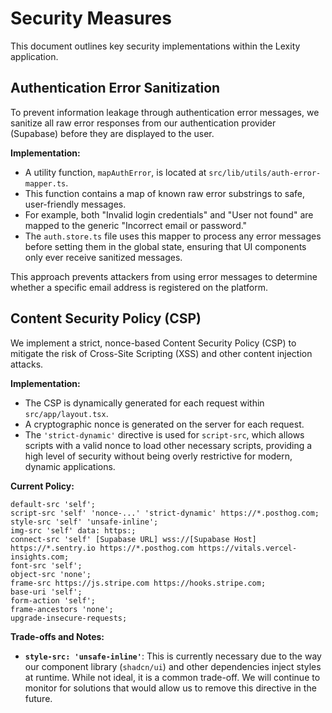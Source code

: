 
# Security Measures

This document outlines key security implementations within the Lexity application.

## Authentication Error Sanitization

To prevent information leakage through authentication error messages, we sanitize all raw error responses from our authentication provider (Supabase) before they are displayed to the user.

**Implementation:**

- A utility function, `mapAuthError`, is located at `src/lib/utils/auth-error-mapper.ts`.
- This function contains a map of known raw error substrings to safe, user-friendly messages.
- For example, both "Invalid login credentials" and "User not found" are mapped to the generic "Incorrect email or password."
- The `auth.store.ts` file uses this mapper to process any error messages before setting them in the global state, ensuring that UI components only ever receive sanitized messages.

This approach prevents attackers from using error messages to determine whether a specific email address is registered on the platform.

## Content Security Policy (CSP)

We implement a strict, nonce-based Content Security Policy (CSP) to mitigate the risk of Cross-Site Scripting (XSS) and other content injection attacks.

**Implementation:**

- The CSP is dynamically generated for each request within `src/app/layout.tsx`.
- A cryptographic nonce is generated on the server for each request.
- The `'strict-dynamic'` directive is used for `script-src`, which allows scripts with a valid nonce to load other necessary scripts, providing a high level of security without being overly restrictive for modern, dynamic applications.

**Current Policy:**

```
default-src 'self';
script-src 'self' 'nonce-...' 'strict-dynamic' https://*.posthog.com;
style-src 'self' 'unsafe-inline';
img-src 'self' data: https:;
connect-src 'self' [Supabase URL] wss://[Supabase Host] https://*.sentry.io https://*.posthog.com https://vitals.vercel-insights.com;
font-src 'self';
object-src 'none';
frame-src https://js.stripe.com https://hooks.stripe.com;
base-uri 'self';
form-action 'self';
frame-ancestors 'none';
upgrade-insecure-requests;
```

**Trade-offs and Notes:**

- **`style-src: 'unsafe-inline'`**: This is currently necessary due to the way our component library (`shadcn/ui`) and other dependencies inject styles at runtime. While not ideal, it is a common trade-off. We will continue to monitor for solutions that would allow us to remove this directive in the future.